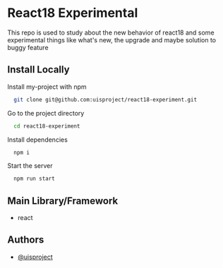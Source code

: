 # React18 Experimental

This repo is used to study about the new behavior of react18 and some experimental things like what's new, the upgrade and maybe solution to buggy feature

## Install Locally

Install my-project with npm

```bash
  git clone git@github.com:uisproject/react18-experiment.git
```

Go to the project directory

```bash
  cd react18-experiment
```

Install dependencies

```bash
  npm i
```

Start the server

```bash
  npm run start
```

## Main Library/Framework

- react

## Authors

- [@uisproject](https://github.com/uisproject)
